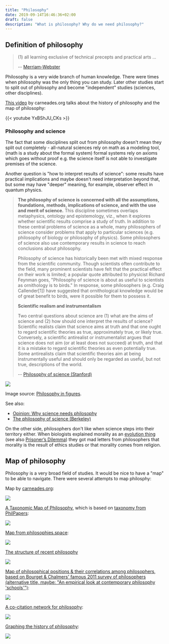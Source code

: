 ```yaml
---
title: "Philosophy"
date: 2019-09-14T16:46:36+02:00
draft: false
description: "What is philosophy? Why do we need philosophy?"
---
```


## Definition of philosophy

> (1) all learning exclusive of technical precepts and practical arts
> ...
>
> -- [Merriam-Webster](https://www.merriam-webster.com/dictionary/philosophy)

Philosophy is a very wide branch of human knowledge. There were times when philosophy was the only thing you can study. Later other studies start to split out of philosophy and become "independent" studies (sciences, other disciplines).



[This video](https://www.youtube.com/watch?v=YxBShJU_CKs) by carneades.org talks about the history of philosophy and the map of philosophy:

{{< youtube YxBShJU_CKs >}}

### Philosophy and science

The fact that some disciplines split out from philosophy doesn't mean they split out completely - all-natural sciences rely on math as a modeling tool, (math is a study about the formal system) formal systems rely on axioms which goes without proof e.g. the science itself is not able to investigate premises of the science.

Another question is "how to interpret results of science": some results have practical implications and maybe doesn't need interpretation beyond that, but some may have "deeper" meaning, for example, observer effect in quantum physics.

> **The philosophy of science is concerned with all the assumptions, foundations, methods, implications of science, and with the use and merit of science.** This discipline sometimes overlaps metaphysics, ontology and epistemology, viz., when it explores whether scientific results comprise a study of truth. In addition to these central problems of science as a whole, many philosophers of science consider problems that apply to particular sciences (e.g. philosophy of biology or philosophy of physics). Some philosophers of science also use contemporary results in science to reach conclusions about philosophy.
>
> Philosophy of science has historically been met with mixed response from the scientific community. Though scientists often contribute to the field, many prominent scientists have felt that the practical effect on their work is limited; a popular quote attributed to physicist Richard Feynman goes, "Philosophy of science is about as useful to scientists as ornithology is to birds." In response, some philosophers (e.g. Craig Callender[1]) have suggested that ornithological knowledge would be of great benefit to birds, were it possible for them to possess it.
>
> **Scientific realism and instrumentalism**
>
> Two central questions about science are (1) what are the aims of science and (2) how should one interpret the results of science? Scientific realists claim that science aims at truth and that one ought to regard scientific theories as true, approximately true, or likely true. Conversely, a scientific antirealist or instrumentalist argues that science does not aim (or at least does not succeed) at truth, and that it is a mistake to regard scientific theories as even potentially true. Some antirealists claim that scientific theories aim at being instrumentally useful and should only be regarded as useful, but not true, descriptions of the world.
>
> -- [Philosophy of science (Stanford)](https://web.stanford.edu/class/symsys130/Philosophy%20of%20science.pdf)

![](./philosophy-of-science.jpg)

Image source: [Philosophy in figures](https://philosophy-in-figures.tumblr.com/).

See also:

- [Opinion: Why science needs philosophy](https://www.pnas.org/content/116/10/3948)
- [The philosophy of science (Berkeley)](https://undsci.berkeley.edu/article/philosophy)

On the other side, philosophers don't like when science steps into their territory either. When biologists explained morality as an [evolution thing](https://www.youtube.com/watch?v=b_Lm49XVkGQ) (see also [Prisoner’s Dilemma](https://plato.stanford.edu/entries/prisoner-dilemma/)) they got mad letters from philosophers that morality is the result of ethics studies or that morality comes from religion.

## Map of philosophy

Philosophy is a very broad field of studies. It would be nice to have a "map" to be able to navigate. There were several attempts to map philosphy:

Map by [carneades.org](https://carneades.org/lp-courses/):

![](./map-of-philosophy.png)

[A Taxonomic Map of Philosophy](http://dailynous.com/2016/06/28/a-taxonomic-map-of-philosophy/), which is based on [taxonomy from PhilPapers](https://philpapers.org/browse/all):

![](./philosophy-map-large.jpg)

[Map from philosophies.space](http://map.philosophies.space/):

![](./philosophies.space.png)

[The structure of recent philosophy](https://homepage.univie.ac.at/noichlm94/posts/structure-of-recent-philosophy-iii/)

![](./full-struct.png)

[Map of philosophical positions & their correlations among philosophers, based on Bourget & Chalmers' famous 2011 survey of philosophers (alternative title, maybe: "An empirical look at contemporary philosophy 'schools'")](https://twitter.com/ATFyfe/status/1105173286609190912):

![](./bourget-and-chalmers.jpg)

[A co-citation network for philosophy](https://kieranhealy.org/blog/archives/2013/06/18/a-co-citation-network-for-philosophy/):

![](./philcites-static.png)

[Graphing the history of philosophy](./http://www.coppelia.io/2012/06/graphing-the-history-of-philosophy/):

![](./philprettyv4.png)
